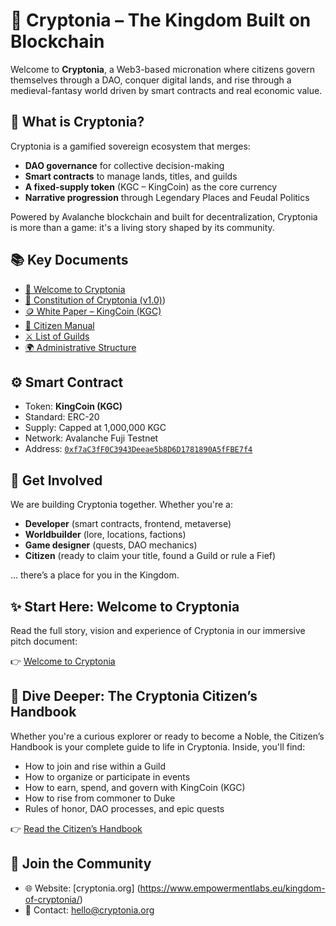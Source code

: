 # 👑 Cryptonia – The Kingdom Built on Blockchain

Welcome to **Cryptonia**, a Web3-based micronation where citizens govern themselves through a DAO, conquer digital lands, and rise through a medieval-fantasy world driven by smart contracts and real economic value.

## 🏰 What is Cryptonia?

Cryptonia is a gamified sovereign ecosystem that merges:
- **DAO governance** for collective decision-making
- **Smart contracts** to manage lands, titles, and guilds
- **A fixed-supply token** (KGC – KingCoin) as the core currency
- **Narrative progression** through Legendary Places and Feudal Politics

Powered by Avalanche blockchain and built for decentralization, Cryptonia is more than a game: it's a living story shaped by its community.

## 📚 Key Documents

- [🏰 Welcome to Cryptonia](https://github.com/cesaretti60/Cryptonia/blob/main/Pitch%20-%20Welcome%20to%20Cryptonia.pdf)
- [📖 Constitution of Cryptonia (v1.0)](https://github.com/cesaretti60/Cryptonia/blob/main/Constitution%20Of%20The%20Kingdom%20of%20Cryptonia%201.0.pdf))
- [🪙 White Paper – KingCoin (KGC)](https://github.com/cesaretti60/Cryptonia/blob/main/ENG%20-%20White%20Paper%20Utility%20Token%20KingCoin%202025.pdf)
- [📘 Citizen Manual](https://github.com/cesaretti60/Cryptonia/blob/main/Cryptonia%20Citizen's%20Handbook.pdf)
- [⚔️ List of Guilds](https://github.com/cesaretti60/Cryptonia/blob/main/List%20of%20Guilds.pdf)
- [🌍 Administrative Structure](https://github.com/cesaretti60/Cryptonia/blob/main/Administrative%20Organization%20of%20Cryptonia.pdf)

## ⚙️ Smart Contract

- Token: **KingCoin (KGC)**
- Standard: ERC-20
- Supply: Capped at 1,000,000 KGC
- Network: Avalanche Fuji Testnet  
- Address: [`0xf7aC3fF0C3943Deeae5b8D6D1781890A5fFBE7f4`](https://testnet.snowtrace.io/address/0xf7aC3fF0C3943Deeae5b8D6D1781890A5fFBE7f4)

## 🚀 Get Involved

We are building Cryptonia together. Whether you're a:
- **Developer** (smart contracts, frontend, metaverse)
- **Worldbuilder** (lore, locations, factions)
- **Game designer** (quests, DAO mechanics)
- **Citizen** (ready to claim your title, found a Guild or rule a Fief)

… there’s a place for you in the Kingdom.

## ✨ Start Here: Welcome to Cryptonia

Read the full story, vision and experience of Cryptonia in our immersive pitch document:

👉 [Welcome to Cryptonia](https://github.com/cesaretti60/Cryptonia/blob/main/Pitch%20-%20Welcome%20to%20Cryptonia.pdf)

## 📘 Dive Deeper: The Cryptonia Citizen’s Handbook

Whether you're a curious explorer or ready to become a Noble, the Citizen’s Handbook is your complete guide to life in Cryptonia.
Inside, you'll find:
- How to join and rise within a Guild
- How to organize or participate in events
- How to earn, spend, and govern with KingCoin (KGC)
- How to rise from commoner to Duke
- Rules of honor, DAO processes, and epic quests

👉 [Read the Citizen’s Handbook](https://github.com/cesaretti60/Cryptonia/blob/main/Cryptonia%20Citizen's%20Handbook.pdf)

## 🤝 Join the Community

- 🌐 Website: [cryptonia.org] (https://www.empowermentlabs.eu/kingdom-of-cryptonia/)
- 📧 Contact: hello@cryptonia.org
